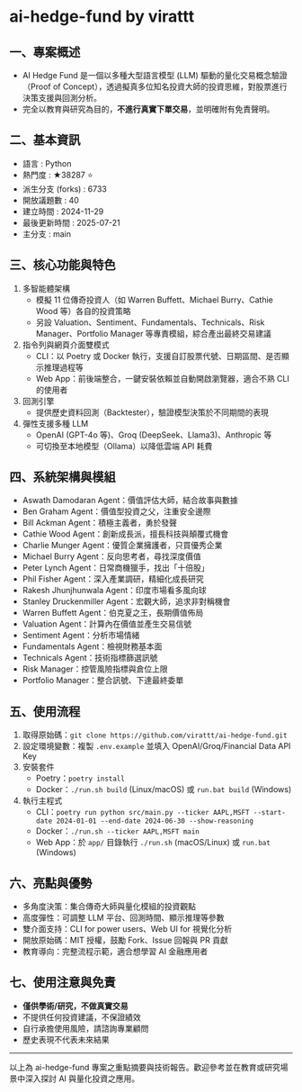 # ai-hedge-fund by virattt

## 一、專案概述
- AI Hedge Fund 是一個以多種大型語言模型 (LLM) 驅動的量化交易概念驗證（Proof of Concept），透過擬真多位知名投資大師的投資思維，對股票進行決策支援與回測分析。  
- 完全以教育與研究為目的，**不進行真實下單交易**，並明確附有免責聲明。

## 二、基本資訊
- 語言               : Python  
- 熱門度             : ★38287 ⭐  
- 派生分支 (forks)   : 6733  
- 開放議題數         : 40  
- 建立時間           : 2024-11-29  
- 最後更新時間       : 2025-07-21  
- 主分支             : main  

## 三、核心功能與特色
1. 多智能體架構  
   - 模擬 11 位傳奇投資人（如 Warren Buffett、Michael Burry、Cathie Wood 等）各自的投資策略  
   - 另設 Valuation、Sentiment、Fundamentals、Technicals、Risk Manager、Portfolio Manager 等專責模組，綜合產出最終交易建議  
2. 指令列與網頁介面雙模式  
   - CLI：以 Poetry 或 Docker 執行，支援自訂股票代號、日期區間、是否顯示推理過程等  
   - Web App：前後端整合，一鍵安裝依賴並自動開啟瀏覽器，適合不熟 CLI 的使用者  
3. 回測引擎  
   - 提供歷史資料回測（Backtester），驗證模型決策於不同期間的表現  
4. 彈性支援多種 LLM  
   - OpenAI (GPT-4o 等)、Groq (DeepSeek、Llama3)、Anthropic 等  
   - 可切換至本地模型（Ollama）以降低雲端 API 耗費  

## 四、系統架構與模組
- Aswath Damodaran Agent：價值評估大師，結合故事與數據  
- Ben Graham Agent：價值型投資之父，注重安全邊際  
- Bill Ackman Agent：積極主義者，勇於發聲  
- Cathie Wood Agent：創新成長派，擅長科技與顛覆式機會  
- Charlie Munger Agent：優質企業擁護者，只買優秀企業  
- Michael Burry Agent：反向思考者，尋找深度價值  
- Peter Lynch Agent：日常商機獵手，找出「十倍股」  
- Phil Fisher Agent：深入產業調研，精細化成長研究  
- Rakesh Jhunjhunwala Agent：印度市場看多風向球  
- Stanley Druckenmiller Agent：宏觀大師，追求非對稱機會  
- Warren Buffett Agent：伯克夏之王，長期價值佈局  
- Valuation Agent：計算內在價值並產生交易信號  
- Sentiment Agent：分析市場情緒  
- Fundamentals Agent：檢視財務基本面  
- Technicals Agent：技術指標篩選訊號  
- Risk Manager：控管風險指標與倉位上限  
- Portfolio Manager：整合訊號、下達最終委單  

## 五、使用流程
1. 取得原始碼：`git clone https://github.com/virattt/ai-hedge-fund.git`  
2. 設定環境變數：複製 `.env.example` 並填入 OpenAI/Groq/Financial Data API Key  
3. 安裝套件  
   - Poetry：`poetry install`  
   - Docker：`./run.sh build` (Linux/macOS) 或 `run.bat build` (Windows)  
4. 執行主程式  
   - CLI：`poetry run python src/main.py --ticker AAPL,MSFT --start-date 2024-01-01 --end-date 2024-06-30 --show-reasoning`  
   - Docker：`./run.sh --ticker AAPL,MSFT main`  
   - Web App：於 `app/` 目錄執行 `./run.sh` (macOS/Linux) 或 `run.bat` (Windows)  

## 六、亮點與優勢
- 多角度決策：集合傳奇大師與量化模組的投資觀點  
- 高度彈性：可調整 LLM 平台、回測時間、顯示推理等參數  
- 雙介面支持：CLI for power users、Web UI for 視覺化分析  
- 開放原始碼：MIT 授權，鼓勵 Fork、Issue 回報與 PR 貢獻  
- 教育導向：完整流程示範，適合想學習 AI 金融應用者  

## 七、使用注意與免責
- **僅供學術/研究，不做真實交易**  
- 不提供任何投資建議，不保證績效  
- 自行承擔使用風險，請諮詢專業顧問  
- 歷史表現不代表未來結果  

---

以上為 ai-hedge-fund 專案之重點摘要與技術報告。歡迎參考並在教育或研究場景中深入探討 AI 與量化投資之應用。